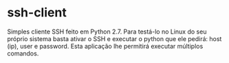 # ssh-client
Simples cliente SSH feito em Python 2.7. Para testá-lo no Linux do seu próprio sistema basta ativar o SSH e executar o python que ele pedirá: host (ip), user e password. Esta aplicação lhe permitirá executar múltiplos comandos.
